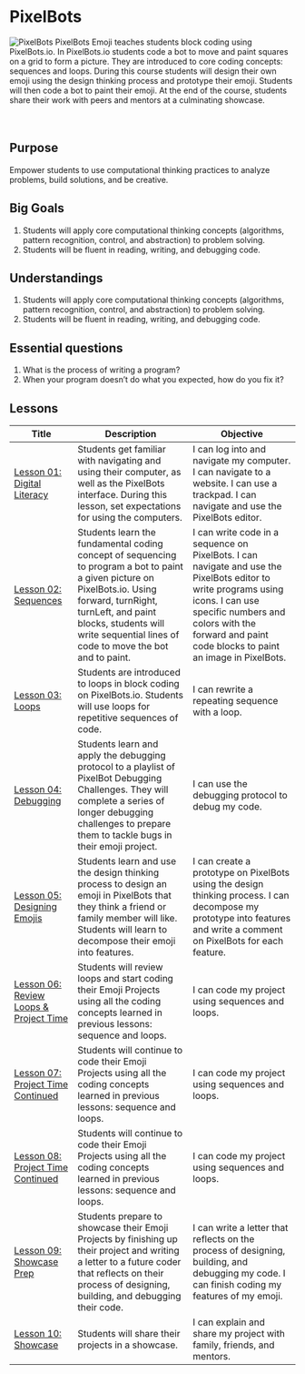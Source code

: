 # PixelBots
![PixelBots](../../images/developer-one.jpg)
PixelBots Emoji teaches students block coding using PixelBots.io. In PixelBots.io students code a bot to move and paint squares on a grid to form a picture. They are introduced to core coding concepts: sequences and loops. During this course students will design their own emoji using the design thinking process and prototype their emoji. Students will then code a bot to paint their emoji. At the end of the course, students share their work with peers and mentors at a culminating showcase.  
<br spacing="1"></br>



## Purpose
Empower students to use computational thinking practices to analyze problems, build solutions, and be creative.

## Big Goals
  1. Students will apply core computational thinking concepts (algorithms, pattern recognition, control, and abstraction) to problem solving.
  1. Students will be fluent in reading, writing, and debugging code.


## Understandings
  1. Students will apply core computational thinking concepts (algorithms, pattern recognition, control, and abstraction) to problem solving.
  1. Students will be fluent in reading, writing, and debugging code.


## Essential questions
  1. What is the process of writing a program?
  1. When your program doesn’t do what you expected, how do you fix it?


## Lessons

Title | Description | Objective
---|---| ---
[Lesson 01: Digital Literacy][1] | Students get familiar with navigating and using their computer, as well as the PixelBots interface. During this lesson, set expectations for using the computers. | I can log into and navigate my computer. I can navigate to a website. I can use a trackpad. I can navigate and use the PixelBots editor.
[Lesson 02: Sequences][2] | Students learn the fundamental coding concept of sequencing to program a bot to paint a given picture on PixelBots.io. Using forward, turnRight, turnLeft, and paint blocks, students will write sequential lines of code to move the bot and to paint. | I can write code in a sequence on PixelBots. I can navigate and use the PixelBots editor to write programs using icons. I can use specific numbers and colors with the forward and paint code blocks to paint an image in PixelBots.
[Lesson 03: Loops][3] | Students are introduced to loops in block coding on PixelBots.io. Students will use loops for repetitive sequences of code. | I can rewrite a repeating sequence with a loop.
[Lesson 04: Debugging][4] | Students learn and apply the debugging protocol to a playlist of PixelBot Debugging Challenges. They will complete a series of longer debugging challenges to prepare them to tackle bugs in their emoji project. | I can use the debugging protocol to debug my code.
[Lesson 05: Designing Emojis][5] | Students learn and use the design thinking process to design an emoji in PixelBots that they think a friend or family member will like. Students will learn to decompose their emoji into features. | I can create a prototype on PixelBots using the design thinking process. I can decompose my prototype into features and write a comment on PixelBots for each feature.
[Lesson 06: Review Loops & Project Time][6] |  Students will review loops and start coding their Emoji Projects using all the coding concepts learned in previous lessons: sequence and loops. | I can code my project using sequences and loops.
[Lesson 07: Project Time Continued][7] |  Students will continue to code their Emoji Projects using all the coding concepts learned in previous lessons: sequence and loops. | I can code my project using sequences and loops.  
[Lesson 08: Project Time Continued][8] | Students will continue to code their Emoji Projects using all the coding concepts learned in previous lessons: sequence and loops. |  I can code my project using sequences and loops.
[Lesson 09: Showcase Prep][9] | Students prepare to showcase their Emoji Projects by finishing up their project and writing a letter to a future coder that reflects on their process of designing, building, and debugging their code. |  I can write a letter that reflects on the process of designing, building, and debugging my code. I can finish coding my features of my emoji.
[Lesson 10: Showcase][10] | Students will share their projects in a showcase. | I can explain and share my project with family, friends, and mentors.

[1]: ./emoji/lesson-plans/lesson-1/lesson.md
[2]: ./emoji/lesson-plans/lesson-2/lesson.md
[3]: ./emoji/lesson-plans/lesson-3/lesson.md
[4]: ./emoji/lesson-plans/lesson-4/lesson.md
[5]: ./emoji/lesson-plans/lesson-5/lesson.md
[6]: ./emoji/lesson-plans/lesson-6/lesson.md
[7]: ./emoji/lesson-plans/lesson-7/lesson.md
[8]: ./emoji/lesson-plans/lesson-8/lesson.md
[9]: ./emoji/lesson-plans/lesson-9/lesson.md
[10]: ./emoji/lesson-plans/lesson-10/lesson.md
